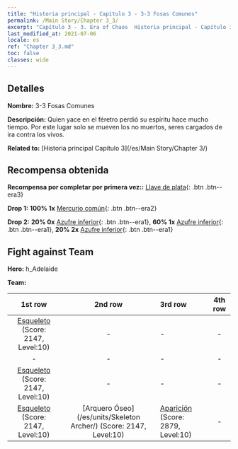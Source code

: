 ```yaml
---
title: "Historia principal - Capítulo 3 - 3-3 Fosas Comunes"
permalink: /Main Story/Chapter 3_3/
excerpt: "Capítulo 3 - 3. Era of Chaos  Historia principal - Capítulo 3_3. 3-3 Fosas Comunes"
last_modified_at: 2021-07-06
locale: es
ref: "Chapter 3_3.md"
toc: false
classes: wide
---
```


## Detalles

 **Nombre:** 3-3 Fosas Comunes

 **Descripción:** Quien yace en el féretro perdió su espíritu hace mucho tiempo. Por este lugar solo se mueven los no muertos, seres cargados de ira contra los vivos.

 **Related to:** [Historia principal Capítulo 3](/es/Main Story/Chapter 3/)

## Recompensa obtenida

 **Recompensa por completar por primera vez::** [Llave de plata](/ItemsES/con_693/){: .btn .btn--era3}

 **Drop 1:** **100% 1x** [Mercurio común](/ItemsES/mat_8/){: .btn .btn--era2}

 **Drop 2:** **20% 0x** [Azufre inferior](/ItemsES/mat_3/){: .btn .btn--era1}, **60% 1x** [Azufre inferior](/ItemsES/mat_3/){: .btn .btn--era1}, **20% 2x** [Azufre inferior](/ItemsES/mat_3/){: .btn .btn--era1}


## Fight against Team
 **Hero:** h_Adelaide

 **Team:**


  | 1st row | 2nd row | 3rd row | 4th row |
  |:----:|:----:|:----|:----:|
  | [Esqueleto](/es/units/Skeleton/) (Score: 2147, Level:10)  | - | - | - |
  | - | - | - | - |
  | [Esqueleto](/es/units/Skeleton/) (Score: 2147, Level:10)  | - | - | - |
  | [Esqueleto](/es/units/Skeleton/) (Score: 2147, Level:10)  | [Arquero Óseo](/es/units/Skeleton Archer/) (Score: 2147, Level:10)  | [Aparición](/es/units/Wight/) (Score: 2879, Level:10)  | - |


